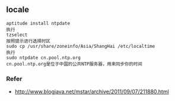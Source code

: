 ## locale

```
aptitude install ntpdate
执行
tzselect
按照提示进行选择时区
sudo cp /usr/share/zoneinfo/Asia/ShangHai /etc/localtime
执行
sudo ntpdate cn.pool.ntp.org
cn.pool.ntp.org是位于中国的公共NTP服务器，用来同步你的时间
```

### Refer
* <http://www.blogjava.net/mstar/archive/2011/09/07/211880.html>